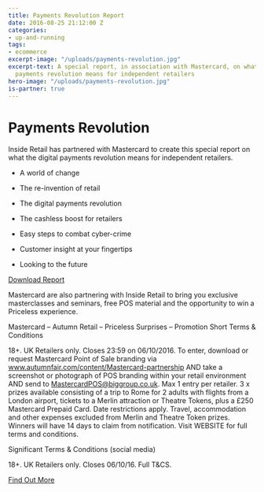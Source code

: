 ```yaml
---
title: Payments Revolution Report
date: 2016-08-25 21:12:00 Z
categories:
- up-and-running
tags:
- ecommerce
excerpt-image: "/uploads/payments-revolution.jpg"
excerpt-text: A special report, in association with Mastercard, on what the digital
  payments revolution means for independent retailers
hero-image: "/uploads/payments-revolution.jpg"
is-partner: true
---
```


# Payments Revolution

Inside Retail has partnered with Mastercard to create this special report on what the digital payments revolution means for independent retailers.

* A world of change

* The re-invention of retail

* The digital payments revolution

* The cashless boost for retailers

* Easy steps to combat cyber-crime

* Customer insight at your fingertips

* Looking to the future

<a href="http://www.autumnfair.com/mastercard-partnership" class="button">Download Report</a>

Mastercard are also partnering with Inside Retail to bring you exclusive masterclasses and seminars, free POS material and the opportunity to win a Priceless experience.


Mastercard – Autumn Retail – Priceless Surprises – Promotion
Short Terms & Conditions

18+. UK Retailers only. Closes 23:59 on 06/10/2016. To enter, download or request Mastercard Point of Sale branding via www.autumnfair.com/content/Mastercard-partnership AND take a screenshot or photograph of POS branding within your retail environment AND send to MastercardPOS@biggroup.co.uk. Max 1 entry per retailer. 3 x prizes available consisting of a trip to Rome for 2 adults with flights from a London airport, tickets to a Merlin attraction or Theatre Tokens, plus a £250 Mastercard Prepaid Card. Date restrictions apply. Travel, accommodation and other expenses excluded from Merlin and Theatre Token prizes. Winners will have 14 days to claim from notification. Visit WEBSITE for full terms and conditions. 

Significant Terms & Conditions (social media)

18+. UK Retailers only. Closes 06/10/16. Full T&CS. 

<a href="http://www.insideretail.com/partner/mastercard/" class="button">Find Out More</a>
